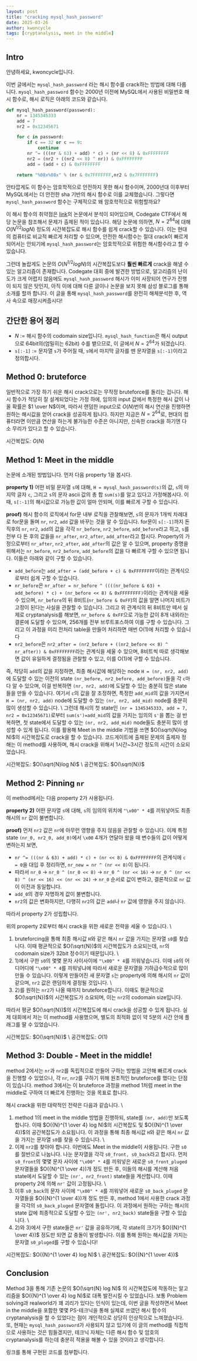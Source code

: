 ```yaml
---
layout: post
title: "cracking mysql_hash_password"
date: 2025-03-26
author: kwoncycle
tags: [cryptanalysis, meet in the middle]
---
```


## Intro

안녕하세요, kwoncycle입니다.

이번 글에서는 `mysql_hash_password` 라는 해시 함수를 crack하는 방법에 대해 다룹니다. `mysql_hash_password` 함수는 2000년 이전에 MySQL에서 사용된 비밀번호 해시 함수로, 해시 로직은 아래의 코드와 같습니다. 

```python
def mysql_hash_password(password):
    nr = 1345345333
    add = 7
    nr2 = 0x12345671

    for c in password:
        if c == 32 or c == 9:
            continue
        nr ^= (((nr & 63) + add) * c) + (nr << 8) & 0xFFFFFFFF
        nr2 = (nr2 + ((nr2 << 8) ^ nr)) & 0xFFFFFFFF
        add = (add + c) & 0xFFFFFFFF

    return "%08x%08x" % (nr & 0x7FFFFFFF,nr2 & 0x7FFFFFFF)
```

안타깝게도 이 함수는 암호학적으로 안전하지 못한 해시 함수이며, 2000년대 이후부터 MySQL에서는 더 안전한 sha 기반의 해시 함수로 이를 교체했습니다. 그렇다면 `mysql_hash_password` 함수는 구체적으로 왜 암호학적으로 위험할까요? 

이 해시 함수의 취약점은 [link](https://link.springer.com/chapter/10.1007/11927587_23)의 논문에서 분석이 되어있으며, Codegate CTF에서 해당 논문을 참조해서 문제가 출제된 적이 있습니다. 해당 논문에 의하면, $N=2^{64}$에 대해 $O(N^{1/2}log N)$ 정도의 시간복잡도로 해시 함수를 쉽게 crack할 수 있습니다. 이는 현대의 컴퓨터로 비교적 빠르게 처리할 수 있으며, 안전한 해시함수는 절대 crack이 빠르게 되어서는 안되기에 `mysql_hash_password`는 암호학적으로 위험한 해시함수라고 할 수 있습니다.

그런데 놀랍게도 논문의 $O(N^{1/2}log N)$의 시간복잡도보다 **훨씬 빠르게** crack을 해낼 수 있는 알고리즘이 존재합니다. Codegate 대회 중에 발견한 방법으로, 알고리즘의 난이도가 크게 어렵지 않음에도 `mysql_hash_password` 해시가 이미 사장되어 연구가 진행이 되지 않은 탓인지, 아직 이에 대해 다룬 글이나 논문을 보지 못해 삼성 블로그를 통해 소개를 할까 합니다. 이 글을 통해 `mysql_hash_password`를 완전히 해체분석한 후, 역사 속으로 매장시켜줍시다!



## 간단한 용어 정리

- $N$ := 해시 함수의 codomain size입니다. `mysql_hash_function`은 해시 output으로 64bit의(엄밀히는 62bit) 수를 뱉으므로, 이 글에서 $N = 2^{64}$가 되겠습니다.
- `s[:-1]` := 문자열 `s`가 주어질 때, `s`에서 마지막 글자를 뗀 문자열을 `s[:-1]`이라고 정의합시다.


## Method 0: bruteforce
일반적으로 가장 하기 쉬운 해시 crack으로는 무작정 bruteforce를 돌리는 겁니다. 해시 함수가 적당히 잘 설계되었다는 가정 하에, 임의의 input 값에서 특정한 해시 값이 나올 확률은 $1 \over N$이며, 따라서 랜덤한 input으로 $O(N)$번의 해시 연산을 진행하면 원하는 해시값을 얻어 crack을 성공하게 됩니다. 하지만 지금은 $N=2^{64}$로, 현대의 컴퓨터라면 이만큼 연산을 하는게 불가능한 수준은 아니지만, 신속한 crack을 하기엔 다소 무리가 있다고 할 수 있습니다.

시간복잡도: $O(N)$

## Method 1: Meet in the middle
논문에 소개된 방법입니다. 먼저 다음 property 1을 봅시다.

**property 1)** 어떤 비밀 문자열 `s`에 대해, `H = mysql_hash_password(s)`의 값, `s`의 마지막 글자 `c`, 그리고 `s`의 문자 ascii 값의 총 합 `sum(s)`를 알고 있다고 가정해봅시다. 이때, `s[:-1]`의 해시값으로 가능한 값이 얼마 안되며, 이를 빠르게 구할 수 있습니다.

**proof)** 해시 함수의 로직에서 for문 내부 로직을 관찰해보면, `s`의 문자가 1개씩 차례대로 for문을 돌며 `nr`, `nr2`, `add` 값을 바꾸는 것을 알 수 있습니다. for문이 `s[:-1]`까지 돈 직후의 `nr`, `nr2`, `add`의 값을 각각 `nr_before`, `nr2_before`, `add_before`라고 하고, `s`를 전부 다 돈 후의 값들을 `nr_after`, `nr2_after`, `add_after`라고 합시다. Property의 가정으로부터 `nr_after`, `nr2_after`, `add_after`의 값은 알 수 있으며, property 증명을 위해서는 `nr_before`, `nr2_before`, `add_before`의 값을 다 빠르게 구할 수 있으면 됩니다. 이들은 아래와 같이 구할 수 있습니다.

- `add_before`는 `add_after = (add_before + c) & 0xFFFFFFFF`이라는 관계식으로부터 쉽게 구할 수 있습니다.
- `nr_before`은 `nr_after = nr_before ^ ((((nr_before & 63) + add_before) * c) + (nr_before << 8) & 0xFFFFFFFF)`이라는 관계식을 세울 수 있으며, `nr_before`의 뒤 8비트(`nr_before & 0xFF`)의 값을 알면 나머지 비트가 고정이 된다는 사실을 관찰할 수 있습니다. 그리고 위 관계식의 뒤 8비트만 떼서 실제로 cryptanalysis를 해보면, `nr_before & 0xFF`으로 가능한 값이 8개 내외라는 결론에 도달할 수 있으며, 256개를 전부 브루트포스하여 이를 구할 수 있습니다. 그리고 이 과정을 미리 전처리 table을 만들어 처리하면 매번 O(1)에 처리할 수 있습니다
- `nr2_before`은 `nr2_after = (nr2_before + ((nr2_before << 8) ^ nr_after)) & 0xFFFFFFFF`라는 관계식을 세울 수 있으며, 8비트씩 따로 생각해보면 값이 유일하게 결정됨을 관찰할 수 있고, 이를 O(1)에 구할 수 있습니다.

즉, 적당히 `add`의 값을 지정하면, 최종 해시값에 해당하는 node `H = (nr, nr2, add)`에 도달할 수 있는 이전의 state `(nr_before, nr2_before, add_before)`들을 각 `c`마다 알 수 있으며, 이걸 반복하면 `(nr, nr2, add)`에 도달할 수 있는 충분히 많은 state들을 만들 수 있습니다. 여기서 `c`의 값을 잘 조정하면, 특정한 `add_mid`의 값을 가지면서 `H = (nr, nr2, add)` node에 도달할 수 있는 `(nr, nr2, add_mid)` node를 충분히 많이 생성할 수 있습니다. \\
그런데 해시의 첫 state인 `(nr = 1345345333, add = 7, nr2 = 0x12345671)`로부터 `sum(s')=add_mid`의 값을 가지는 임의의 `s'`을 뽑는 걸 반복하면, 첫 state에서 도달할 수 있는 `(nr, nr2, add_mid)` node들도 충분히 많이 생성할 수 있게 됩니다. 이를 활용해 Meet in the middle 기법을 쓰면 $O(\sqrt{N}log N)$의 시간복잡도로 crack을 할 수 있습니다. 코드게이트에 출제된 문제의 출제자 정해는 이 method를 사용하며, 해시 crack을 위해서 1시간~3시간 정도의 시간이 소요되었습니다.

시간복잡도: $O(\sqrt{N}log N)$ \\
공간복잡도: $O(\sqrt{N})$

## Method 2: Pinning `nr`
이 method에서는 다음 property 2가 사용됩니다.

**property 2)** 어떤 문자열 `s`에 대해, `s`의 임의의 위치에 `"\x00" * 4`를 끼워넣어도 최종 해시의 `nr` 값이 불변합니다.

**proof)** 먼저 `nr2` 값은 `nr`에 아무런 영향을 주지 않음을 관찰할 수 있습니다. 이제 특정 state `(nr_0, nr2_0, add_0)`에서 `\x00` 4개가 연달아 왔을 때 변수들의 값이 어떻게 변하는지 보면, 

- `nr ^= (((nr & 63) + add) * c) + (nr << 8) & 0xFFFFFFFF`의 관계식에 `c = 0`을 대입 후 정리하면, `nr_new = nr ^ (nr << 8)`이 됩니다. 
- 따라서 `nr_0` -> `nr_0 ^ (nr_0 << 8)` -> `nr_0 ^ (nr << 16)` -> `nr_0 ^ (nr << 8) ^ (nr << 16) << (nr << 24)` -> `nr_0` 순서로 값이 변하고, 결론적으로 `nr` 값이 이전과 동일합니다.
- `add_0`의 경우 자명하게 값이 불변합니다.
- `nr2`의 값은 변화하지만, 다행히 `nr2`의 값은 `add`나 `nr` 값에 영향을 주지 않습니다.

따라서 property 2가 성립합니다.

위의 property 2로부터 해시 crack을 위한 새로운 전략을 세울 수 있습니다. \\
1) bruteforcing을 통해 최종 해시값 `H`와 같은 해시 `nr` 값을 가지는 문자열 `s0`를 찾습니다. 이때 평균적으로 $O(\sqrt{N})$의 시간복잡도가 소요되는데, `nr`의 codomain size가 32bit 정수이기 때문입니다. \\
2) 1)에서 구한 `s0`의 몇몇 문자 사이사이에 `"\x00" * 4`를 끼워넣습니다. 이때 `s0`의 어디어디에 `"\x00" * 4`를 끼워넣냐에 따라서 새로운 문자열을 기하급수적으로 많이 만들 수 있습니다. 이렇게 만들어진 새 문자열 `s`는 property에 의해 해시의 `nr` 값이 같으며, `nr2` 값은 랜덤하게 결정될 것입니다. \\
3) 2)를 원하는 `nr2`가 나올 때까지 bruteforce합니다. 이때도 평균적으로 $O(\sqrt{N})$의 시간복잡도가 소요되며, 이는 `nr2`의 codomain size입니다.

따라서 평균 $O(\sqrt{N})$의 시간복잡도에 해시 crack을 성공할 수 있게 됩니다. 실제 대회에서 저는 이 method를 사용했으며, 별도의 최적화 없이 약 5분의 시간 안에 플래그를 딸 수 있었습니다.

시간복잡도: $O(\sqrt{N})$ \\
공간복잡도: $O(1)$

## Method 3: Double - Meet in the middle!
method 2에서는 `nr`과 `nr2`를 독립적으로 만들어 구하는 방법을 고안해 빠르게 crack을 진행할 수 있었으나, 각 `nr`, `nr2`를 구하기 위해 원초적인 bruteforce를 했다는 단점이 있습니다. method 3에서는 이 bruteforce 과정을 method 1처럼 meet in the middle로 구하여 더 빠르게 진행하는 것을 목표로 합니다.

해시 crack을 위한 대략적인 전략은 다음과 같습니다. \\
1) method 1의 meet in the middle 방법을 진행하되, state를 `(nr, add)`만 보도록 합니다. 이때 $O({N}^{1 \over 4} log N)$의 시간복잡도 및 $O({N}^{1 \over 4})$의 공간복잡도가 소요됩니다. 이 과정을 통해 최종 해시값 `H`와 같은 해시 `nr` 값을 가지는 문자열 `s0`를 찾을 수 있습니다. \\
2) 이제 `nr2`를 찾아야 합니다. 이번에도 Meet in the middle이 사용됩니다. 구한 `s0`를 절반으로 나눕니다. 나눈 문자열을 각각 `s0_front, s0_back`라고 합시다. 먼저 `s0_front`의 몇몇 문자 사이에 `"\x00" * 4`를 끼워넣은 새로운 `s0_front_pluged` 문자열들을 $O({N}^{1 \over 4})개 정도 만든 후, 이들의 해시를 계산해 처음 state에서 도달할 수 있는 `(nr', nr2_front)` state들을 계산합니다. 이때 property 2에 의해 `nr'` 값이 고정됩니다. \\
3) 이후 `s0_back`의 문자 사이에 `"\x00" * 4`를 끼워넣어 새로운 `s0_back_pluged` 문자열들을 $O({N}^{1 \over 4})개 정도 만든 후, method 1에서 사용한 crack 과정을 각각의 `s0_back_pluged` 문자열에 돌립니다. 이 과정에서 원하는 구하는 해시의 state 값에 최종적으로 도달할 수 있는 `(nr', nr2_back)` state들을 구할 수 있습니다. \\
4) 2)와 3)에서 구한 state들은 `nr'` 값을 공유하기에, 각 state의 크기가 $O({N}^{1 \over 4})$ 정도만 되면 값 충돌이 발생합니다. 이를 통해 원하는 해시값을 가지는 문자열 `s0_pluged`를 구할 수 있습니다!

시간복잡도: $O({N}^{1 \over 4} log N)$ \\
공간복잡도: $O({N}^{1 \over 4})$

## Conclusion
Method 3을 통해 기존 논문의 $O(\sqrt{N} log N)$ 의 시간복잡도에 작동하는 알고리즘을 $O({N}^{1 \over 4} log N)$로 대폭 발전시킬 수 있었습니다. 보통 Problem solving과 realworld가 꽤 괴리가 있다는 인식이 있는데, 이번 글을 작성하면서 Meet in the middle을 포함한 몇몇 PS-테크닉을 통해 실제로 쓰였던 해시 함수의 cryptanalysis을 할 수 있었다는 점이 개인적으로 상당히 인상적으로 느껴졌습니다. 또, 현재는 `mysql_hash_password`가 사용되지 않고 있기에 이 글의 method를 직접적으로 사용하는 것은 힘들겠지만, 테크닉 자체는 다른 해시 함수 및 암호의 cryptanalysis를 하는데 충분히 적용을 해볼 수 있을 것이라고 생각합니다.

링크를 통해 구현된 코드를 첨부합니다.